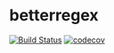 # betterregex
[![Build Status](https://travis-ci.com/katlasik/betterregex.svg?branch=master)](https://travis-ci.com/katlasik/betterregex)
[![codecov](https://codecov.io/gh/katlasik/betterregex/branch/master/graph/badge.svg)](https://codecov.io/gh/katlasik/betterregex)
